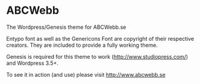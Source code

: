 ABCWebb
=======

The Wordpress/Genesis theme for ABCWebb.se

Entypo font as well as the Genericons Font are copyright of their respective creators.
They are included to provide a fully working theme.

Genesis is required for this theme to work (http://www.studiopress.com/) and Wordpress 3.5+.

To see it in action (and use) please visit http://www.abcwebb.se
